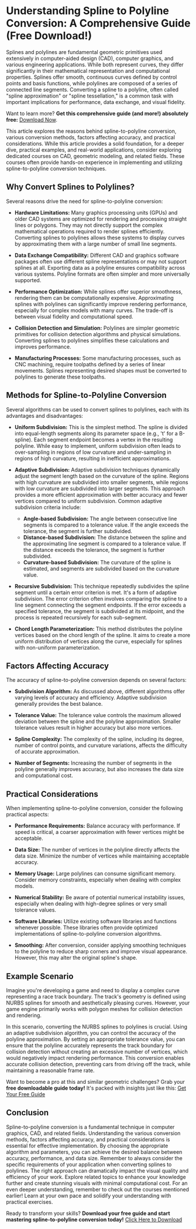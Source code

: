 # Understanding Spline to Polyline Conversion: A Comprehensive Guide (Free Download!)

Splines and polylines are fundamental geometric primitives used extensively in computer-aided design (CAD), computer graphics, and various engineering applications. While both represent curves, they differ significantly in their mathematical representation and computational properties. Splines offer smooth, continuous curves defined by control points and basis functions, while polylines are composed of a series of connected line segments. Converting a spline to a polyline, often called "spline approximation" or "spline tessellation," is a common task with important implications for performance, data exchange, and visual fidelity.

Want to learn more?  **Get this comprehensive guide (and more!) absolutely free:** [Download Now](https://udemywork.com/spline-to-polyline).

This article explores the reasons behind spline-to-polyline conversion, various conversion methods, factors affecting accuracy, and practical considerations. While this article provides a solid foundation, for a deeper dive, practical examples, and real-world applications, consider exploring dedicated courses on CAD, geometric modeling, and related fields. These courses often provide hands-on experience in implementing and utilizing spline-to-polyline conversion techniques.

## Why Convert Splines to Polylines?

Several reasons drive the need for spline-to-polyline conversion:

*   **Hardware Limitations:** Many graphics processing units (GPUs) and older CAD systems are optimized for rendering and processing straight lines or polygons. They may not directly support the complex mathematical operations required to render splines efficiently. Converting splines to polylines allows these systems to display curves by approximating them with a large number of small line segments.

*   **Data Exchange Compatibility:** Different CAD and graphics software packages often use different spline representations or may not support splines at all. Exporting data as a polyline ensures compatibility across various systems. Polyline formats are often simpler and more universally supported.

*   **Performance Optimization:** While splines offer superior smoothness, rendering them can be computationally expensive. Approximating splines with polylines can significantly improve rendering performance, especially for complex models with many curves. The trade-off is between visual fidelity and computational speed.

*   **Collision Detection and Simulation:** Polylines are simpler geometric primitives for collision detection algorithms and physical simulations. Converting splines to polylines simplifies these calculations and improves performance.

*   **Manufacturing Processes:** Some manufacturing processes, such as CNC machining, require toolpaths defined by a series of linear movements. Splines representing desired shapes must be converted to polylines to generate these toolpaths.

## Methods for Spline-to-Polyline Conversion

Several algorithms can be used to convert splines to polylines, each with its advantages and disadvantages:

*   **Uniform Subdivision:** This is the simplest method. The spline is divided into equal-length segments along its parameter space (e.g., 't' for a B-spline). Each segment endpoint becomes a vertex in the resulting polyline.  While easy to implement, uniform subdivision often leads to over-sampling in regions of low curvature and under-sampling in regions of high curvature, resulting in inefficient approximations.

*   **Adaptive Subdivision:** Adaptive subdivision techniques dynamically adjust the segment length based on the curvature of the spline.  Regions with high curvature are subdivided into smaller segments, while regions with low curvature are subdivided into larger segments. This approach provides a more efficient approximation with better accuracy and fewer vertices compared to uniform subdivision. Common adaptive subdivision criteria include:

    *   **Angle-based Subdivision:** The angle between consecutive line segments is compared to a tolerance value. If the angle exceeds the tolerance, the segment is further subdivided.
    *   **Distance-based Subdivision:** The distance between the spline and the approximating line segment is compared to a tolerance value. If the distance exceeds the tolerance, the segment is further subdivided.
    *   **Curvature-based Subdivision:** The curvature of the spline is estimated, and segments are subdivided based on the curvature value.

*   **Recursive Subdivision:**  This technique repeatedly subdivides the spline segment until a certain error criterion is met.  It's a form of adaptive subdivision. The error criterion often involves comparing the spline to a line segment connecting the segment endpoints. If the error exceeds a specified tolerance, the segment is subdivided at its midpoint, and the process is repeated recursively for each sub-segment.

*   **Chord Length Parameterization:**  This method distributes the polyline vertices based on the chord length of the spline. It aims to create a more uniform distribution of vertices along the curve, especially for splines with non-uniform parameterization.

## Factors Affecting Accuracy

The accuracy of spline-to-polyline conversion depends on several factors:

*   **Subdivision Algorithm:** As discussed above, different algorithms offer varying levels of accuracy and efficiency. Adaptive subdivision generally provides the best balance.

*   **Tolerance Value:** The tolerance value controls the maximum allowed deviation between the spline and the polyline approximation. Smaller tolerance values result in higher accuracy but also more vertices.

*   **Spline Complexity:** The complexity of the spline, including its degree, number of control points, and curvature variations, affects the difficulty of accurate approximation.

*   **Number of Segments:** Increasing the number of segments in the polyline generally improves accuracy, but also increases the data size and computational cost.

## Practical Considerations

When implementing spline-to-polyline conversion, consider the following practical aspects:

*   **Performance Requirements:**  Balance accuracy with performance.  If speed is critical, a coarser approximation with fewer vertices might be acceptable.

*   **Data Size:**  The number of vertices in the polyline directly affects the data size. Minimize the number of vertices while maintaining acceptable accuracy.

*   **Memory Usage:**  Large polylines can consume significant memory.  Consider memory constraints, especially when dealing with complex models.

*   **Numerical Stability:**  Be aware of potential numerical instability issues, especially when dealing with high-degree splines or very small tolerance values.

*   **Software Libraries:** Utilize existing software libraries and functions whenever possible.  These libraries often provide optimized implementations of spline-to-polyline conversion algorithms.

*   **Smoothing:**  After conversion, consider applying smoothing techniques to the polyline to reduce sharp corners and improve visual appearance. However, this may alter the original spline's shape.

## Example Scenario

Imagine you're developing a game and need to display a complex curve representing a race track boundary. The track's geometry is defined using NURBS splines for smooth and aesthetically pleasing curves. However, your game engine primarily works with polygon meshes for collision detection and rendering.

In this scenario, converting the NURBS splines to polylines is crucial. Using an adaptive subdivision algorithm, you can control the accuracy of the polyline approximation.  By setting an appropriate tolerance value, you can ensure that the polyline accurately represents the track boundary for collision detection without creating an excessive number of vertices, which would negatively impact rendering performance. This conversion enables accurate collision detection, preventing cars from driving off the track, while maintaining a reasonable frame rate.

Want to become a pro at this and similar geometric challenges? Grab your **free downloadable guide today!** It's packed with insights just like this: [Get Your Free Guide](https://udemywork.com/spline-to-polyline)

## Conclusion

Spline-to-polyline conversion is a fundamental technique in computer graphics, CAD, and related fields. Understanding the various conversion methods, factors affecting accuracy, and practical considerations is essential for effective implementation. By choosing the appropriate algorithm and parameters, you can achieve the desired balance between accuracy, performance, and data size. Remember to always consider the specific requirements of your application when converting splines to polylines. The right approach can dramatically impact the visual quality and efficiency of your work. Explore related topics to enhance your knowledge further and create stunning visuals with minimal computational cost. For an even deeper understanding, remember to check out the courses mentioned earlier! Learn at your own pace and solidify your understanding with practical exercises.

 Ready to transform your skills? **Download your free guide and start mastering spline-to-polyline conversion today!** [Click Here to Download](https://udemywork.com/spline-to-polyline)
